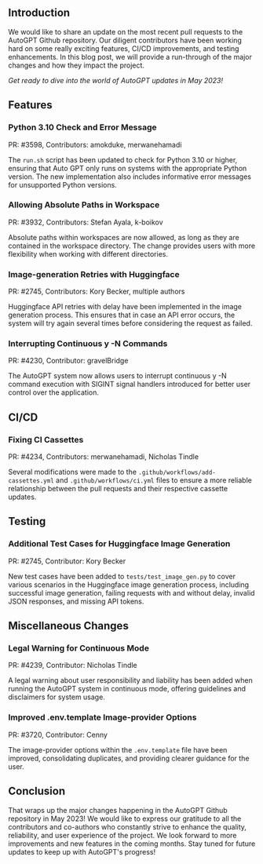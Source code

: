 ## Introduction
We would like to share an update on the most recent pull requests to the AutoGPT Github repository. Our diligent contributors have been working hard on some really exciting features, CI/CD improvements, and testing enhancements. In this blog post, we will provide a run-through of the major changes and how they impact the project.

_Get ready to dive into the world of AutoGPT updates in May 2023!_

## Features
### Python 3.10 Check and Error Message
PR: #3598, Contributors: amokduke, merwanehamadi

The `run.sh` script has been updated to check for Python 3.10 or higher, ensuring that Auto GPT only runs on systems with the appropriate Python version. The new implementation also includes informative error messages for unsupported Python versions.

### Allowing Absolute Paths in Workspace
PR: #3932, Contributors: Stefan Ayala, k-boikov

Absolute paths within workspaces are now allowed, as long as they are contained in the workspace directory. The change provides users with more flexibility when working with different directories.

### Image-generation Retries with Huggingface
PR: #2745, Contributors: Kory Becker, multiple authors

Huggingface API retries with delay have been implemented in the image generation process. This ensures that in case an API error occurs, the system will try again several times before considering the request as failed.

### Interrupting Continuous y -N Commands
PR: #4230, Contributor: gravelBridge

The AutoGPT system now allows users to interrupt continuous y -N command execution with SIGINT signal handlers introduced for better user control over the application.

## CI/CD
### Fixing CI Cassettes
PR: #4234, Contributors: merwanehamadi, Nicholas Tindle

Several modifications were made to the `.github/workflows/add-cassettes.yml` and `.github/workflows/ci.yml` files to ensure a more reliable relationship between the pull requests and their respective cassette updates.

## Testing
### Additional Test Cases for Huggingface Image Generation
PR: #2745, Contributor: Kory Becker

New test cases have been added to `tests/test_image_gen.py` to cover various scenarios in the Huggingface image generation process, including successful image generation, failing requests with and without delay, invalid JSON responses, and missing API tokens.

## Miscellaneous Changes
### Legal Warning for Continuous Mode
PR: #4239, Contributor: Nicholas Tindle

A legal warning about user responsibility and liability has been added when running the AutoGPT system in continuous mode, offering guidelines and disclaimers for system usage.

### Improved .env.template Image-provider Options
PR: #3720, Contributor: Cenny

The image-provider options within the `.env.template` file have been improved, consolidating duplicates, and providing clearer guidance for the user.

## Conclusion
That wraps up the major changes happening in the AutoGPT Github repository in May 2023! We would like to express our gratitude to all the contributors and co-authors who constantly strive to enhance the quality, reliability, and user experience of the project. We look forward to more improvements and new features in the coming months. Stay tuned for future updates to keep up with AutoGPT's progress!